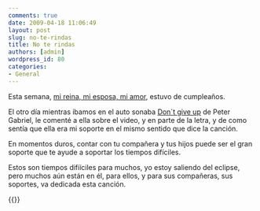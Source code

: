 ```yaml
---
comments: true
date: 2009-04-18 11:06:49
layout: post
slug: no-te-rindas
title: No te rindas
authors: [admin]
wordpress_id: 80
categories:
- General
---
```


Esta semana, [mi reina, mi esposa, mi amor](http://www.youtube.com/watch?v=ilknNpmqNoI), estuvo de cumpleaños.

El otro día mientras ibamos en el auto sonaba [Don´t give up](http://www.youtube.com/watch?v=zDJ1qzuptd8) de Peter Gabriel, le comenté a ella sobre el video, y en parte de la letra, y de como sentía que ella era mi soporte en el mismo sentido que dice la canción.


En momentos duros, contar con tu compañera y tus hijos puede ser el gran soporte que te ayude a soportar los tiempos difíciles.


Estos son tiempos difííciles para muchos, yo estoy saliendo del eclipse, pero muchos aún están en él, para ellos, y para sus compañeras, sus soportes, va dedicada esta canción.

{{<youtube zDJ1qzuptd8>}}

